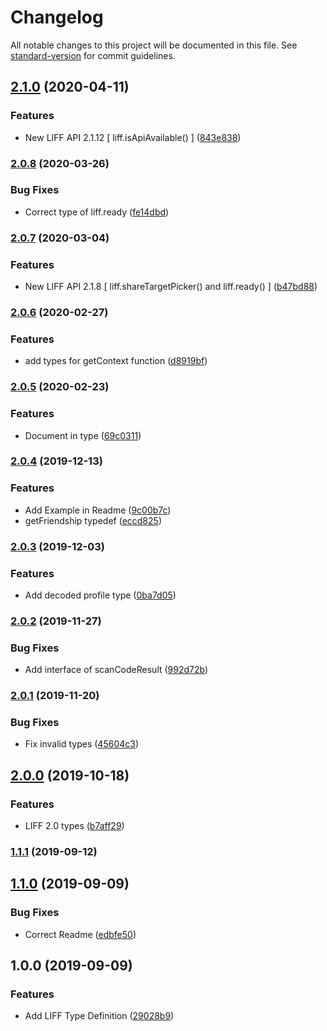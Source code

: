 # Changelog

All notable changes to this project will be documented in this file. See [standard-version](https://github.com/conventional-changelog/standard-version) for commit guidelines.

## [2.1.0](https://github.com/S-O-L-A-R/liff-type/compare/v2.0.8...v2.1.0) (2020-04-11)


### Features

* New LIFF API 2.1.12 [ liff.isApiAvailable() ] ([843e838](https://github.com/S-O-L-A-R/liff-type/commit/843e838446e6a04e4bdaee8a48b2926b3ddebb91))

### [2.0.8](https://github.com/S-O-L-A-R/liff-type/compare/v2.0.7...v2.0.8) (2020-03-26)


### Bug Fixes

* Correct type of liff.ready ([fe14dbd](https://github.com/S-O-L-A-R/liff-type/commit/fe14dbd01bede9015ca598c316737e2763c2e742))

### [2.0.7](https://github.com/S-O-L-A-R/liff-type/compare/v2.0.6...v2.0.7) (2020-03-04)


### Features

* New LIFF API 2.1.8 [ liff.shareTargetPicker() and liff.ready() ] ([b47bd88](https://github.com/S-O-L-A-R/liff-type/commit/b47bd88))

### [2.0.6](https://github.com/S-O-L-A-R/liff-type/compare/v2.0.5...v2.0.6) (2020-02-27)


### Features

* add types for getContext function ([d8919bf](https://github.com/S-O-L-A-R/liff-type/commit/d8919bf92a718ae5f955eaec02ba29729cda2124))

### [2.0.5](https://github.com/S-O-L-A-R/liff-type/compare/v2.0.4...v2.0.5) (2020-02-23)


### Features

* Document in type ([69c0311](https://github.com/S-O-L-A-R/liff-type/commit/69c0311d77c3a06ad38a6620019f8a2d67450c0e))

### [2.0.4](https://github.com/S-O-L-A-R/liff-type/compare/v2.0.3...v2.0.4) (2019-12-13)


### Features

* Add Example in Readme ([9c00b7c](https://github.com/S-O-L-A-R/liff-type/commit/9c00b7c))
* getFriendship typedef ([eccd825](https://github.com/S-O-L-A-R/liff-type/commit/eccd825))

### [2.0.3](https://github.com/S-O-L-A-R/liff-type/compare/v2.0.2...v2.0.3) (2019-12-03)


### Features

* Add decoded profile type ([0ba7d05](https://github.com/S-O-L-A-R/liff-type/commit/0ba7d05))

### [2.0.2](https://github.com/S-O-L-A-R/liff-type/compare/v2.0.1...v2.0.2) (2019-11-27)


### Bug Fixes

* Add interface of scanCodeResult ([992d72b](https://github.com/S-O-L-A-R/liff-type/commit/992d72b))

### [2.0.1](https://github.com/S-O-L-A-R/liff-type/compare/v2.0.0...v2.0.1) (2019-11-20)


### Bug Fixes

* Fix invalid types ([45604c3](https://github.com/S-O-L-A-R/liff-type/commit/45604c3))

## [2.0.0](https://github.com/S-O-L-A-R/liff-type/compare/v1.1.1...v2.0.0) (2019-10-18)


### Features

* LIFF 2.0 types ([b7aff29](https://github.com/S-O-L-A-R/liff-type/commit/b7aff29))

### [1.1.1](https://github.com/S-O-L-A-R/liff-type/compare/v1.1.0...v1.1.1) (2019-09-12)

## [1.1.0](https://github.com/S-O-L-A-R/liff-type/compare/v1.0.0...v1.1.0) (2019-09-09)


### Bug Fixes

* Correct Readme ([edbfe50](https://github.com/S-O-L-A-R/liff-type/commit/edbfe50))

## 1.0.0 (2019-09-09)


### Features

* Add LIFF Type Definition ([29028b9](https://github.com/S-O-L-A-R/liff-type/commit/29028b9))
